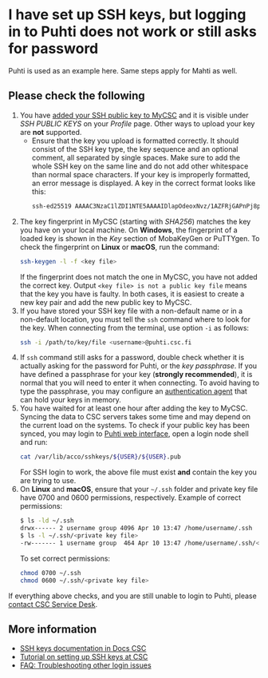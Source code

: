 # I have set up SSH keys, but logging in to Puhti does not work or still asks for password

Puhti is used as an example here. Same steps apply for Mahti as well.

## Please check the following

1. You have
   [added your SSH public key to MyCSC](../../computing/connecting/ssh-keys.md#adding-public-key-in-mycsc)
   and it is visible under _SSH PUBLIC KEYS_ on your _Profile_ page. Other ways
   to upload your key are **not** supported.
    * Ensure that the key you upload is formatted correctly. It should consist
      of the SSH key type, the key sequence and an optional comment, all
      separated by single spaces. Make sure to add the whole SSH key on the
      same line and do not add other whitespace than normal space characters.
      If your key is improperly formatted, an error message is displayed. A key
      in the correct format looks like this:
      ```bash
      ssh-ed25519 AAAAC3NzaC1lZDI1NTE5AAAAIDlapOdeoxNvz/1AZFRjGAPnPj8pzzz3skI+a+yJS5b7 optional-comment
      ```
2. The key fingerprint in MyCSC (starting with _SHA256_) matches the key you
   have on your local machine. On **Windows**, the fingerprint of a loaded key
   is shown in the _Key_ section of MobaKeyGen or PuTTYgen. To check the
   fingerprint on **Linux** or **macOS**, run the command:
   ```bash
   ssh-keygen -l -f <key file>
   ```
   If the fingerprint does not match the one in MyCSC, you have not added the
   correct key. Output `<key file> is not a public key file` means that the key
   you have is faulty. In both cases, it is easiest to create a new key pair
   and add the new public key to MyCSC.
3. If you have stored your SSH key file with a non-default name or in a
   non-default location, you must tell the `ssh` command where to look for the
   key. When connecting from the terminal, use option `-i` as follows:
   ```bash
   ssh -i /path/to/key/file <username>@puhti.csc.fi
   ```
4. If `ssh` command still asks for a password, double check whether it is
   actually asking for the password for Puhti, or the _key passphrase_. If you
   have defined a passphrase for your key (**strongly recommended**), it is
   normal that you will need to enter it when connecting. To avoid having to
   type the passphrase, you may configure an
   [authentication agent](../../computing/connecting/ssh-unix.md#authentication-agent)
   that can hold your keys in memory.
5. You have waited for at least one hour after adding the key to MyCSC. Syncing
   the data to CSC servers takes some time and may depend on the current load
   on the systems. To check if your public key has been synced, you may login
   to [Puhti web interface](https://www.puhti.csc.fi), open a login node shell
   and run:
   ```bash
   cat /var/lib/acco/sshkeys/${USER}/${USER}.pub
   ```
   For SSH login to work, the above file must exist **and** contain the key you
   are trying to use.
6. On **Linux** and **macOS**, ensure that your `~/.ssh` folder and private key
   file have 0700 and 0600 permissions, respectively. Example of correct
   permissions:
   ```bash
   $ ls -ld ~/.ssh
   drwx------ 2 username group 4096 Apr 10 13:47 /home/username/.ssh
   $ ls -l ~/.ssh/<private key file>
   -rw------- 1 username group  464 Apr 10 13:47 /home/username/.ssh/<private key file>
   ```
   To set correct permissions:
   ```bash
   chmod 0700 ~/.ssh
   chmod 0600 ~/.ssh/<private key file>
   ```

If everything above checks, and you are still unable to login to Puhti, please
[contact CSC Service Desk](../contact.md).

## More information

* [SSH keys documentation in Docs CSC](../../computing/connecting/ssh-keys.md)
* [Tutorial on setting up SSH keys at CSC](https://csc-training.github.io/csc-env-eff/hands-on/connecting/ssh-keys.html)
* [FAQ: Troubleshooting other login issues](i-cannot-login.md)
